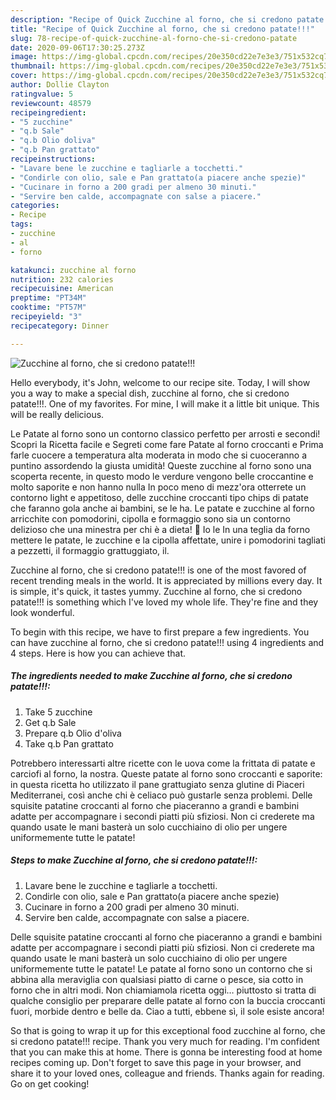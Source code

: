 ```yaml
---
description: "Recipe of Quick Zucchine al forno, che si credono patate!!!"
title: "Recipe of Quick Zucchine al forno, che si credono patate!!!"
slug: 78-recipe-of-quick-zucchine-al-forno-che-si-credono-patate
date: 2020-09-06T17:30:25.273Z
image: https://img-global.cpcdn.com/recipes/20e350cd22e7e3e3/751x532cq70/zucchine-al-forno-che-si-credono-patate-recipe-main-photo.jpg
thumbnail: https://img-global.cpcdn.com/recipes/20e350cd22e7e3e3/751x532cq70/zucchine-al-forno-che-si-credono-patate-recipe-main-photo.jpg
cover: https://img-global.cpcdn.com/recipes/20e350cd22e7e3e3/751x532cq70/zucchine-al-forno-che-si-credono-patate-recipe-main-photo.jpg
author: Dollie Clayton
ratingvalue: 5
reviewcount: 48579
recipeingredient:
- "5 zucchine"
- "q.b Sale"
- "q.b Olio doliva"
- "q.b Pan grattato"
recipeinstructions:
- "Lavare bene le zucchine e tagliarle a tocchetti."
- "Condirle con olio, sale e Pan grattato(a piacere anche spezie)"
- "Cucinare in forno a 200 gradi per almeno 30 minuti."
- "Servire ben calde, accompagnate con salse a piacere."
categories:
- Recipe
tags:
- zucchine
- al
- forno

katakunci: zucchine al forno 
nutrition: 232 calories
recipecuisine: American
preptime: "PT34M"
cooktime: "PT57M"
recipeyield: "3"
recipecategory: Dinner

---
```



![Zucchine al forno, che si credono patate!!!](https://img-global.cpcdn.com/recipes/20e350cd22e7e3e3/751x532cq70/zucchine-al-forno-che-si-credono-patate-recipe-main-photo.jpg)

Hello everybody, it's John, welcome to our recipe site. Today, I will show you a way to make a special dish, zucchine al forno, che si credono patate!!!. One of my favorites. For mine, I will make it a little bit unique. This will be really delicious.

Le Patate al forno sono un contorno classico perfetto per arrosti e secondi! Scopri la Ricetta facile e Segreti come fare Patate al forno croccanti e Prima farle cuocere a temperatura alta moderata in modo che si cuoceranno a puntino assordendo la giusta umidità! Queste zucchine al forno sono una scoperta recente, in questo modo le verdure vengono belle croccantine e molto saporite e non hanno nulla In poco meno di mezz&#39;ora otterrete un contorno light e appetitoso, delle zucchine croccanti tipo chips di patate che faranno gola anche ai bambini, se le ha. Le patate e zucchine al forno arricchite con pomodorini, cipolla e formaggio sono sia un contorno delizioso che una minestra per chi è a dieta! 🙂 Io le In una teglia da forno mettere le patate, le zucchine e la cipolla affettate, unire i pomodorini tagliati a pezzetti, il formaggio grattuggiato, il.

Zucchine al forno, che si credono patate!!! is one of the most favored of recent trending meals in the world. It is appreciated by millions every day. It is simple, it's quick, it tastes yummy. Zucchine al forno, che si credono patate!!! is something which I've loved my whole life. They're fine and they look wonderful.


To begin with this recipe, we have to first prepare a few ingredients. You can have zucchine al forno, che si credono patate!!! using 4 ingredients and 4 steps. Here is how you can achieve that.

<!--inarticleads1-->

##### The ingredients needed to make Zucchine al forno, che si credono patate!!!:

1. Take 5 zucchine
1. Get q.b Sale
1. Prepare q.b Olio d&#39;oliva
1. Take q.b Pan grattato


Potrebbero interessarti altre ricette con le uova come la frittata di patate e carciofi al forno, la nostra. Queste patate al forno sono croccanti e saporite: in questa ricetta ho utilizzato il pane grattugiato senza glutine di Piaceri Mediterranei, così anche chi è celiaco può gustarle senza problemi. Delle squisite patatine croccanti al forno che piaceranno a grandi e bambini adatte per accompagnare i secondi piatti più sfiziosi. Non ci crederete ma quando usate le mani basterà un solo cucchiaino di olio per ungere uniformemente tutte le patate! 

<!--inarticleads2-->

##### Steps to make Zucchine al forno, che si credono patate!!!:

1. Lavare bene le zucchine e tagliarle a tocchetti.
1. Condirle con olio, sale e Pan grattato(a piacere anche spezie)
1. Cucinare in forno a 200 gradi per almeno 30 minuti.
1. Servire ben calde, accompagnate con salse a piacere.


Delle squisite patatine croccanti al forno che piaceranno a grandi e bambini adatte per accompagnare i secondi piatti più sfiziosi. Non ci crederete ma quando usate le mani basterà un solo cucchiaino di olio per ungere uniformemente tutte le patate! Le patate al forno sono un contorno che si abbina alla meraviglia con qualsiasi piatto di carne o pesce, sia cotto in forno che in altri modi. Non chiamiamola ricetta oggi… piuttosto si tratta di qualche consiglio per preparare delle patate al forno con la buccia croccanti fuori, morbide dentro e belle da. Ciao a tutti, ebbene sì, il sole esiste ancora! 

So that is going to wrap it up for this exceptional food zucchine al forno, che si credono patate!!! recipe. Thank you very much for reading. I'm confident that you can make this at home. There is gonna be interesting food at home recipes coming up. Don't forget to save this page in your browser, and share it to your loved ones, colleague and friends. Thanks again for reading. Go on get cooking!
